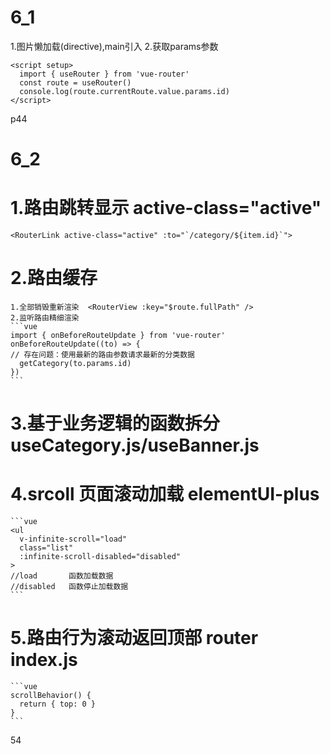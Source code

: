 # 6_1
  1.图片懒加载(directive),main引入 
  2.获取params参数 
  ```vue
  <script setup>
    import { useRouter } from 'vue-router'
    const route = useRouter()
    console.log(route.currentRoute.value.params.id)
  </script>
  ```
  p44

# 6_2
  # 1.路由跳转显示 active-class="active"
  ```vue
  <RouterLink active-class="active" :to="`/category/${item.id}`">
  ```

  # 2.路由缓存
    1.全部销毁重新渲染  <RouterView :key="$route.fullPath" />
    2.监听路由精细渲染  
    ```vue
    import { onBeforeRouteUpdate } from 'vue-router'
    onBeforeRouteUpdate((to) => {
    // 存在问题：使用最新的路由参数请求最新的分类数据
      getCategory(to.params.id)
    })
    ```
  # 3.基于业务逻辑的函数拆分  useCategory.js/useBanner.js

  # 4.srcoll 页面滚动加载 elementUI-plus
    ```vue
    <ul
      v-infinite-scroll="load" 
      class="list"
      :infinite-scroll-disabled="disabled"
    >
    //load       函数加载数据
    //disabled   函数停止加载数据
    ```
  # 5.路由行为滚动返回顶部 router index.js
    ```vue
    scrollBehavior() {
      return { top: 0 }
    }
    ```
  54

